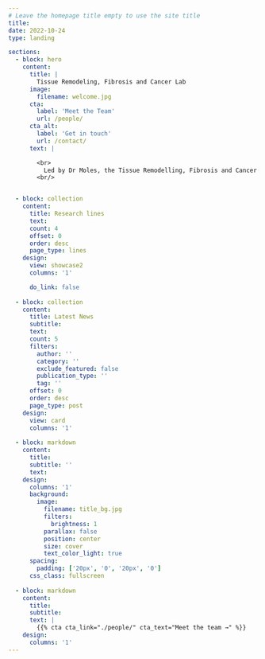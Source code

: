 ```yaml
---
# Leave the homepage title empty to use the site title
title:
date: 2022-10-24
type: landing

sections:
  - block: hero
    content:
      title: |
        Tissue Remodeling, Fibrosis and Cancer Lab
      image:
        filename: welcome.jpg
      cta:
        label: 'Meet the Team'
        url: /people/
      cta_alt:
        label: 'Get in touch'
        url: /contact/
      text: |

        <br>
          Led by Dr Moles, the Tissue Remodelling, Fibrosis and Cancer group has a transversal approach to science, with an enthusiastic and highly skilled team of researchers that enjoy doing science together and learning from each other every day.
        <br/>


  - block: collection
    content:
      title: Research lines
      text:
      count: 4
      offset: 0
      order: desc
      page_type: lines
    design:
      view: showcase2
      columns: '1'

      do_link: false
  
  - block: collection
    content:
      title: Latest News
      subtitle:
      text:
      count: 5
      filters:
        author: ''
        category: ''
        exclude_featured: false
        publication_type: ''
        tag: ''
      offset: 0
      order: desc
      page_type: post
    design:
      view: card
      columns: '1'
  
  - block: markdown
    content:
      title:
      subtitle: ''
      text:
    design:
      columns: '1'
      background:
        image: 
          filename: title_bg.jpg
          filters:
            brightness: 1
          parallax: false
          position: center
          size: cover
          text_color_light: true
      spacing:
        padding: ['20px', '0', '20px', '0']
      css_class: fullscreen
  
  - block: markdown
    content:
      title:
      subtitle:
      text: |
        {{% cta cta_link="./people/" cta_text="Meet the team →" %}}
    design:
      columns: '1'
---
```

